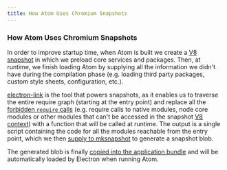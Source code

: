 ```yaml
---
title: How Atom Uses Chromium Snapshots
---
```

### How Atom Uses Chromium Snapshots

In order to improve startup time, when Atom is built we create a [V8 snapshot](https://v8project.blogspot.it/2015/09/custom-startup-snapshots.html) in which we preload core services and packages. Then, at runtime, we finish loading Atom by supplying all the information we didn't have during the compilation phase (e.g. loading third party packages, custom style sheets, configuration, etc.).

[electron-link](https:/github.com/atom/electron-link) is the tool that powers snapshots, as it enables us to traverse the entire require graph (starting at the entry point) and replace all the [forbidden `require` calls](https://github.com/atom/atom/blob/74ff9fdb91205b89673209caf1e2ceb373e9c59f/script/lib/generate-startup-snapshot.js#L19-L65) (e.g. require calls to native modules, node core modules or other modules that can't be accessed in the snapshot [V8 context](https://github.com/v8/v8/wiki/Embedder%27s-Guide#contexts)) with a function that will be called at runtime. The output is a single script containing the code for all the modules reachable from the entry point, which we then [supply to mksnapshot](https://github.com/atom/atom/blob/74ff9fdb91205b89673209caf1e2ceb373e9c59f/script/lib/generate-startup-snapshot.js#L73-L78) to generate a snapshot blob.

The generated blob is finally [copied into the application bundle](https://github.com/atom/atom/blob/74ff9fdb91205b89673209caf1e2ceb373e9c59f/script/lib/generate-startup-snapshot.js#L80-L89) and will be automatically loaded by Electron when running Atom.
